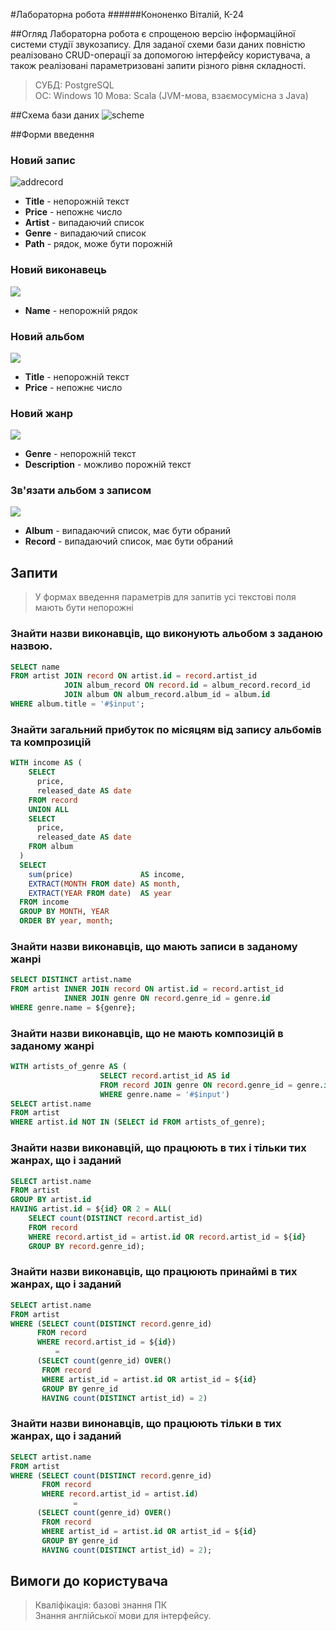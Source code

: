 #Лабораторна робота
######Кононенко Віталій, К-24

##Огляд
Лабораторна робота є спрощеною версію інформаційної системи студії
звукозапису. Для заданої схеми бази даних повністю реалізовано
CRUD-операції за допомогою інтерфейсу користувача, а також реалізовані
параметризовані запити різного рівня складності.

> CУБД: PostgreSQL  
> ОС: Windows 10 
> Мова: Scala (JVM-мова, взаємосумісна з Java)
 
##Cхема бази даних
![scheme](http://i.imgur.com/YL12u4t.png)

##Форми введення
### Новий запис
![addrecord](http://i.imgur.com/oJBBbOd.png)

* **Title** - непорожній текст
* **Price** - непожнє число
* **Artist** - випадаючий список
* **Genre** - випадаючий список
* **Path** - рядок, може бути порожній

### Новий виконавець
![](http://i.imgur.com/njOTZUP.png)

* **Name** - непорожній рядок

### Новий альбом
![](http://i.imgur.com/DENIC1q.png)

* **Title** - непорожній текст
* **Price** - непожнє число

### Новий жанр
![](http://i.imgur.com/YXQoKhD.png)

* **Genre** - непорожній текст
* **Description** - можливо порожній текст

### Зв'язати альбом з записом
![](http://i.imgur.com/2lQQ4gQ.png)

* **Album** - випадаючий список, має бути обраний
* **Record** - випадаючий список, має бути обраний




## Запити
>У формах введення параметрів для запитів усі текстові поля мають бути непорожні
### Знайти назви виконавців, що виконують альобом з заданою назвою.  

```sql
SELECT name
FROM artist JOIN record ON artist.id = record.artist_id
            JOIN album_record ON record.id = album_record.record_id
            JOIN album ON album_record.album_id = album.id
WHERE album.title = '#$input';                 
```
### Знайти загальний прибуток по місяцям від запису альбомів та компрозицій
```sql
WITH income AS (
    SELECT
      price,
      released_date AS date
    FROM record
    UNION ALL
    SELECT
      price,
      released_date AS date
    FROM album
  )
  SELECT
    sum(price)               AS income,
    EXTRACT(MONTH FROM date) AS month,
    EXTRACT(YEAR FROM date)  AS year
  FROM income
  GROUP BY MONTH, YEAR
  ORDER BY year, month;
```
### Знайти назви виконавців, що мають записи в заданому жанрі
```sql
SELECT DISTINCT artist.name
FROM artist INNER JOIN record ON artist.id = record.artist_id
            INNER JOIN genre ON record.genre_id = genre.id
WHERE genre.name = ${genre};
```                  

### Знайти назви виконавців, що не мають композицій в заданому жанрі
```sql
WITH artists_of_genre AS (
                    SELECT record.artist_id AS id
                    FROM record JOIN genre ON record.genre_id = genre.id
                    WHERE genre.name = '#$input')
SELECT artist.name
FROM artist
WHERE artist.id NOT IN (SELECT id FROM artists_of_genre);
```
### Знайти назви виконавцій, що працюють в тих і тільки тих жанрах, що і заданий
```sql
SELECT artist.name
FROM artist
GROUP BY artist.id
HAVING artist.id = ${id} OR 2 = ALL(
    SELECT count(DISTINCT record.artist_id)
    FROM record
    WHERE record.artist_id = artist.id OR record.artist_id = ${id}
    GROUP BY record.genre_id);
 ```
### Знайти назви виконавців, що працюють принаймі в тих жанрах, що і заданий
```sql
SELECT artist.name
FROM artist
WHERE (SELECT count(DISTINCT record.genre_id)
      FROM record
      WHERE record.artist_id = ${id})
          =
      (SELECT count(genre_id) OVER()
       FROM record
       WHERE artist_id = artist.id OR artist_id = ${id}
       GROUP BY genre_id
       HAVING count(DISTINCT artist_id) = 2)
```
### Знайти назви винонавців, що працюють тільки в тих жанрах, що і заданий
```sql
SELECT artist.name
FROM artist
WHERE (SELECT count(DISTINCT record.genre_id)
       FROM record
       WHERE record.artist_id = artist.id)
              =
      (SELECT count(genre_id) OVER()
       FROM record
       WHERE artist_id = artist.id OR artist_id = ${id}
       GROUP BY genre_id
       HAVING count(DISTINCT artist_id) = 2);
```
## Вимоги до користувача
> Кваліфікація: базові знання ПК   
> Знання англійської мови для
інтерфейсу.